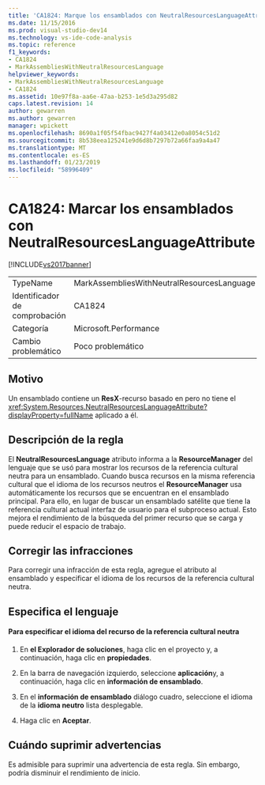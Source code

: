 ```yaml
---
title: 'CA1824: Marque los ensamblados con NeutralResourcesLanguageAttribute | Documentos de Microsoft'
ms.date: 11/15/2016
ms.prod: visual-studio-dev14
ms.technology: vs-ide-code-analysis
ms.topic: reference
f1_keywords:
- CA1824
- MarkAssembliesWithNeutralResourcesLanguage
helpviewer_keywords:
- MarkAssembliesWithNeutralResourcesLanguage
- CA1824
ms.assetid: 10e97f8a-aa6e-47aa-b253-1e5d3a295d82
caps.latest.revision: 14
author: gewarren
ms.author: gewarren
manager: wpickett
ms.openlocfilehash: 8690a1f05f54fbac9427f4a03412e0a8054c51d2
ms.sourcegitcommit: 8b538eea125241e9d6d8b7297b72a66faa9a4a47
ms.translationtype: MT
ms.contentlocale: es-ES
ms.lasthandoff: 01/23/2019
ms.locfileid: "58996409"
---
```

# <a name="ca1824-mark-assemblies-with-neutralresourceslanguageattribute"></a>CA1824: Marcar los ensamblados con NeutralResourcesLanguageAttribute
[!INCLUDE[vs2017banner](../includes/vs2017banner.md)]

|||
|-|-|
|TypeName|MarkAssembliesWithNeutralResourcesLanguage|
|Identificador de comprobación|CA1824|
|Categoría|Microsoft.Performance|
|Cambio problemático|Poco problemático|

## <a name="cause"></a>Motivo
 Un ensamblado contiene un **ResX**-recurso basado en pero no tiene el <xref:System.Resources.NeutralResourcesLanguageAttribute?displayProperty=fullName> aplicado a él.

## <a name="rule-description"></a>Descripción de la regla
 El **NeutralResourcesLanguage** atributo informa a la **ResourceManager** del lenguaje que se usó para mostrar los recursos de la referencia cultural neutra para un ensamblado. Cuando busca recursos en la misma referencia cultural que el idioma de los recursos neutros el **ResourceManager** usa automáticamente los recursos que se encuentran en el ensamblado principal. Para ello, en lugar de buscar un ensamblado satélite que tiene la referencia cultural actual interfaz de usuario para el subproceso actual. Esto mejora el rendimiento de la búsqueda del primer recurso que se carga y puede reducir el espacio de trabajo.

## <a name="fixing-violations"></a>Corregir las infracciones
 Para corregir una infracción de esta regla, agregue el atributo al ensamblado y especificar el idioma de los recursos de la referencia cultural neutra.

## <a name="specifying-the-language"></a>Especifica el lenguaje

#### <a name="to-specify-the-language-of-the-resource-of-the-neutral-culture"></a>Para especificar el idioma del recurso de la referencia cultural neutra

1.  En **el Explorador de soluciones**, haga clic en el proyecto y, a continuación, haga clic en **propiedades**.

2.  En la barra de navegación izquierdo, seleccione **aplicación**y, a continuación, haga clic en **información de ensamblado**.

3.  En el **información de ensamblado** diálogo cuadro, seleccione el idioma de la **idioma neutro** lista desplegable.

4.  Haga clic en **Aceptar**.

## <a name="when-to-suppress-warnings"></a>Cuándo suprimir advertencias
 Es admisible para suprimir una advertencia de esta regla. Sin embargo, podría disminuir el rendimiento de inicio.
